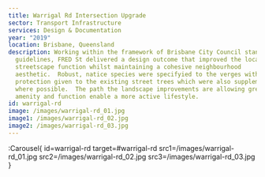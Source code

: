 ```yaml
---
title: Warrigal Rd Intersection Upgrade
sector: Transport Infrastructure
services: Design & Documentation
year: "2019"
location: Brisbane, Queensland
description: Working within the framework of Brisbane City Council standard
  guidelines, FRED St delivered a design outcome that improved the local
  streetscape function whilst maintaining a cohesive neighbourhood
  aesthetic.  Robust, natice species were specifyied to the verges with
  protection given to the existing street trees which were also supplemented
  where possible.  The path the landscape improvements are allowing greater
  amenity and function enable a more active lifestyle.
id: warrigal-rd
image: /images/warrigal-rd_01.jpg
image1: /images/warrigal-rd_02.jpg
image2: /images/warrigal-rd_03.jpg
---
```


:Carousel{
id=warrigal-rd
target=#warrigal-rd
src1=/images/warrigal-rd_01.jpg
src2=/images/warrigal-rd_02.jpg
src3=/images/warrigal-rd_03.jpg
}
